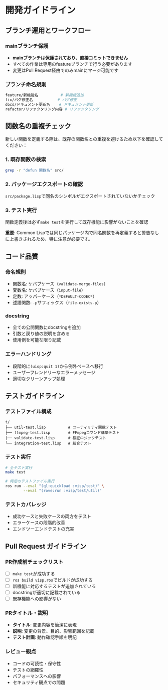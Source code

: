 # 開発ガイドライン

## ブランチ運用とワークフロー

### mainブランチ保護
- **mainブランチは保護されており、直接コミットできません**
- すべての作業は専用のfeatureブランチで行う必要があります
- 変更はPull Request経由でのみmainにマージ可能です

### ブランチ命名規則
```bash
feature/新機能名          # 新機能追加
fix/バグ修正名           # バグ修正
docs/ドキュメント更新名    # ドキュメント更新
refactor/リファクタリング内容 # リファクタリング
```

## 関数名の重複チェック

新しい関数を定義する際は、既存の関数名との重複を避けるため以下を確認してください：

### 1. 既存関数の検索
```bash
grep -r "defun 関数名" src/
```

### 2. パッケージエクスポートの確認
`src/package.lisp`で同名のシンボルがエクスポートされていないかチェック

### 3. テスト実行
関数定義後は必ず`make test`を実行して既存機能に影響がないことを確認

**重要**: Common Lispでは同じパッケージ内で同名関数を再定義すると警告なしに上書きされるため、特に注意が必要です。

## コード品質

### 命名規則
- 関数名: ケバブケース（`validate-merge-files`）
- 変数名: ケバブケース（`input-file`）
- 定数: アッパーケース（`*DEFAULT-CODEC*`）
- 述語関数: `-p`サフィックス（`file-exists-p`）

### docstring
- 全ての公開関数にdocstringを追加
- 引数と戻り値の説明を含める
- 使用例を可能な限り記載

### エラーハンドリング
- 段階的に`(uiop:quit 1)`から例外ベースへ移行
- ユーザーフレンドリーなエラーメッセージ
- 適切なクリーンアップ処理

## テストガイドライン

### テストファイル構成
```
t/
├── util-test.lisp          # ユーティリティ関数テスト
├── ffmpeg-test.lisp        # FFmpegコマンド構築テスト
├── validate-test.lisp      # 検証ロジックテスト
└── integration-test.lisp   # 統合テスト
```

### テスト実行
```bash
# 全テスト実行
make test

# 特定のテストファイル実行
ros run --eval "(ql:quickload :visp/test)" \
        --eval "(rove:run :visp/test/util)"
```

### テストカバレッジ
- 成功ケースと失敗ケースの両方をテスト
- エラーケースの段階的改善
- エンドツーエンドテストの充実

## Pull Request ガイドライン

### PR作成前チェックリスト
- [ ] `make test`が成功する
- [ ] `ros build visp.ros`でビルドが成功する
- [ ] 新機能に対応するテストが追加されている
- [ ] docstringが適切に記載されている
- [ ] 既存機能への影響がない

### PRタイトル・説明
- **タイトル**: 変更内容を簡潔に表現
- **説明**: 変更の背景、目的、影響範囲を記載
- **テスト計画**: 動作確認手順を明記

### レビュー観点
- コードの可読性・保守性
- テストの網羅性
- パフォーマンスへの影響
- セキュリティ観点での問題
